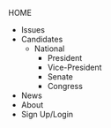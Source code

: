 HOME
- Issues
- Candidates
    - National
        - President
        - Vice-President
        - Senate
        - Congress
- News
- About
- Sign Up/Login
